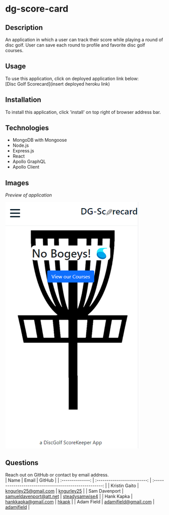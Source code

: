 # dg-score-card

## Description
An application in which a user can track their score while playing a round of disc golf. User can save each round to profile and favorite disc golf courses. 

## Usage
To use this application, click on deployed application link below:  
[Disc Golf Scorecard](insert deployed heroku link)

## Installation
To install this application, click 'install' on top right of browser address bar.

## Technologies
- MongoDB with Mongoose
- Node.js
- Express.js
- React
- Apollo GraphQL
- Apollo Client

## Images
*Preview of application*

![Application User Interface](./client/public/images/preview.png)

## Questions
Reach out on GitHub or contact by email address.  
|       Name       |            Email            |                         GitHub                          |
| :--------------: | :-------------------------: | :-----------------------------------------------------: |
|  Kristin Gaito   |    kngurley25@gmail.com     |     [kngurley25](https://www.github.com/kngurley25)     |
|  Sam Davenport   |   samueldavenport@att.net   | [steadysamwise4](https://www.github.com/steadysamwise4) |
|    Hank Kapka    |     hankkapka@gmail.com     |          [hkapk](https://www.github.com/hkapk)          |
|    Adam Field    |     adamjfield@gmail.com    |     [adamjfield](https://www.github.com/adamjfield)     |
